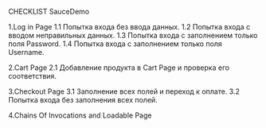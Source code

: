 CHECKLIST SauceDemo

1.Log in Page
1.1 Попытка входа без ввода данных.
1.2 Попытка входа с вводом неправильных данных.
1.3 Попытка входа с заполнением только поля Password.
1.4 Попытка входа с заполнением только поля Username.

2.Cart Page
2.1 Добавление продукта в Cart Page и проверка его соответствия.

3.Checkout Page
3.1 Заполнение всех полей и переход к оплате.
3.2 Попытка входа без заполнения всех полей.

4.Chains Of Invocations and Loadable Page
